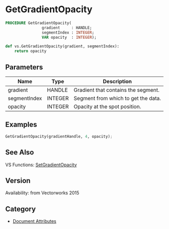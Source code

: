 # GetGradientOpacity

```pascal
PROCEDURE GetGradientOpacity(
				gradient     : HANDLE;
				segmentIndex : INTEGER;
				VAR opacity  : INTEGER);
```

```python
def vs.GetGradientOpacity(gradient, segmentIndex):
    return opacity
```

## Parameters
|Name|Type|Description|
|---|---|---|
|gradient|HANDLE|Gradient that contains the segment.|
|segmentIndex|INTEGER|Segment from which to get the data.|
|opacity|INTEGER|Opacity at the spot position.|

## Examples
```python
GetGradientOpacity(gradientHandle, 4, opacity);
```

## See Also
VS Functions:
[SetGradientOpacity](SetGradientOpacity.md)

## Version
Availability: from Vectorworks 2015

## Category
* [Document Attributes](../Categories/Document%20Attributes.md)
